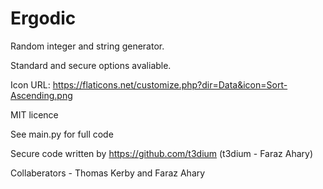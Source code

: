 # Ergodic

Random integer and string generator. 

Standard and secure options avaliable.

Icon URL: https://flaticons.net/customize.php?dir=Data&icon=Sort-Ascending.png


MIT licence


See main.py for full code

Secure code written by https://github.com/t3dium (t3dium - Faraz Ahary)

Collaberators - Thomas Kerby and Faraz Ahary
